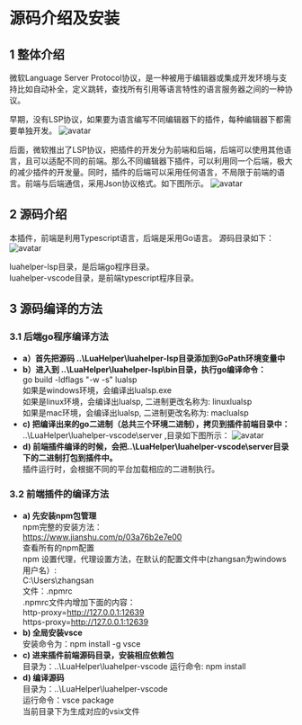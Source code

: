 # 源码介绍及安装

## 1 整体介绍
微软Language Server Protocol协议，是一种被用于编辑器或集成开发环境与支持比如自动补全，定义跳转，查找所有引用等语言特性的语言服务器之间的一种协议。


早期，没有LSP协议，如果要为语言编写不同编辑器下的插件，每种编辑器下都需要单独开发。
![avatar](https://raw.githubusercontent.com/Tencent/LuaHelper/master/images/Nolsp.png)

后面，微软推出了LSP协议，把插件的开发分为前端和后端，后端可以使用其他语言，且可以适配不同的前端。那么不同编辑器下插件，可以利用同一个后端，极大的减少插件的开发量。同时，插件的后端可以采用任何语言，不局限于前端的语言。前端与后端通信，采用Json协议格式。如下图所示。
![avatar](https://raw.githubusercontent.com/Tencent/LuaHelper/master/images/Lsp.png)

## 2 源码介绍
本插件，前端是利用Typescript语言，后端是采用Go语言。
源码目录如下：
![avatar](https://raw.githubusercontent.com/Tencent/LuaHelper/master/images/src.png)

luahelper-lsp目录，是后端go程序目录。</br>
luahelper-vscode目录，是前端typescript程序目录。

## 3 源码编译的方法
### 3.1 后端go程序编译方法
 * **a）首先把源码 ..\LuaHelper\luahelper-lsp目录添加到GoPath环境变量中**
 * **b）进入到 ..\LuaHelper\luahelper-lsp\bin目录，执行go编译命令：**</br>
     go build -ldflags "-w -s" lualsp </br>
     如果是windows环境，会编译出lualsp.exe</br>
     如果是linux环境，会编译出lualsp, 二进制更改名称为: linuxlualsp</br>
     如果是mac环境，会编译出lualsp, 二进制更改名称为: maclualsp</br>
 * **c) 把编译出来的go二进制（总共三个环境二进制），拷贝到插件前端目录中：**</br>
     ..\LuaHelper\luahelper-vscode\server ,目录如下图所示：
   ![avatar](https://raw.githubusercontent.com/Tencent/LuaHelper/master/images/clientexe.png)
 * **d) 前端插件编译的时候，会把..\LuaHelper\luahelper-vscode\server目录下的二进制打包到插件中。**</br>
 插件运行时，会根据不同的平台加载相应的二进制执行。
 

### 3.2 前端插件的编译方法
* **a) 先安装npm包管理**</br>
  npm完整的安装方法：</br>
  https://www.jianshu.com/p/03a76b2e7e00</br>
  查看所有的npm配置 </br>
  npm 设置代理，代理设置方法，在默认的配置文件中(zhangsan为windows用户名）: </br>
  C:\Users\zhangsan</br>
  文件：.npmrc</br>
  .npmrc文件内增加下面的内容：</br>
  http-proxy=http://127.0.0.1:12639</br>
  https-proxy=http://127.0.0.1:12639</br>
* **b) 全局安装vsce**</br>
  安装命令为：npm install -g vsce</br>
* **c) 进来插件前端源码目录，安装相应依赖包**</br>
  目录为：..\LuaHelper\luahelper-vscode
  运行命令: npm install </br>
* **d) 编译源码** </br>
  目录为：..\LuaHelper\luahelper-vscode</br>
  运行命令：vsce package</br>
  当前目录下为生成对应的vsix文件